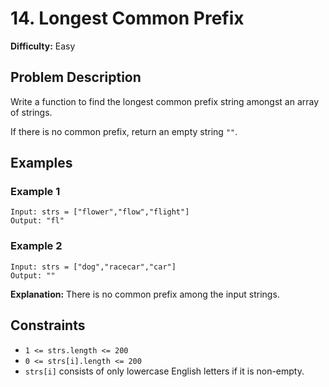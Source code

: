 # 14. Longest Common Prefix

**Difficulty:** Easy

## Problem Description

Write a function to find the longest common prefix string amongst an array of strings.

If there is no common prefix, return an empty string `""`.

## Examples

### Example 1

```
Input: strs = ["flower","flow","flight"]
Output: "fl"
```

### Example 2

```
Input: strs = ["dog","racecar","car"]
Output: ""
```

**Explanation:** There is no common prefix among the input strings.

## Constraints

- `1 <= strs.length <= 200`
- `0 <= strs[i].length <= 200`
- `strs[i]` consists of only lowercase English letters if it is non-empty.

